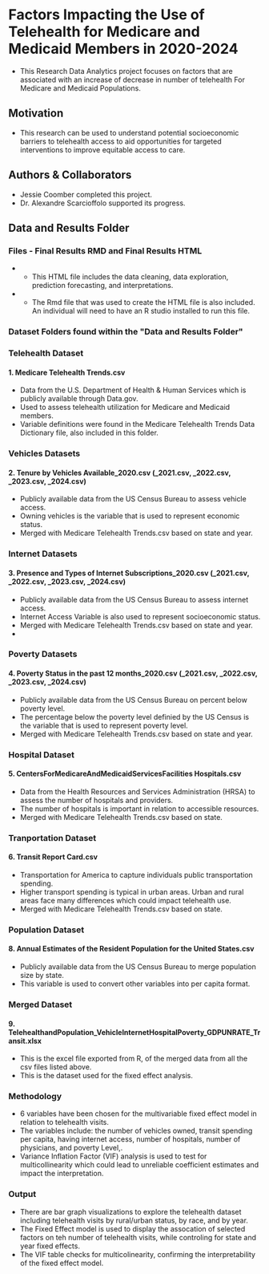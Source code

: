 # Factors Impacting the Use of Telehealth for Medicare and Medicaid Members in 2020-2024

* This Research Data Analytics project focuses on factors that are associated with an increase of decrease in number of telehealth For Medicare and Medicaid Populations.

## Motivation

* This research can be used to understand potential socioeconomic barriers to telehealth access to aid opportunities for targeted interventions to improve equitable access to care.

## Authors & Collaborators 

* Jessie Coomber completed this project. 
* Dr. Alexandre Scarcioffolo supported its progress.

## Data and Results Folder

### Files - Final Results RMD and Final Results HTML

* * This HTML file includes the data cleaning, data exploration, prediction forecasting, and interpretations.

* * The Rmd file that was used to create the HTML file is also included. An individual will need to have an R studio installed to run this file.

### Dataset Folders found within the "Data and Results Folder"

### Telehealth Dataset
#### 1. Medicare Telehealth Trends.csv
* Data from the U.S. Department of Health & Human Services which is publicly available through Data.gov.
* Used to assess telehealth utilization for Medicare and Medicaid members.
* Variable definitions were found in the Medicare Telehealth Trends Data Dictionary file, also included in this folder.

### Vehicles Datasets
#### 2. Tenure by Vehicles Available_2020.csv (_2021.csv, _2022.csv, _2023.csv, _2024.csv)
* Publicly available data from the US Census Bureau to assess vehicle access.
* Owning vehicles is the variable that is used to represent economic status.
* Merged with Medicare Telehealth Trends.csv based on state and year.

### Internet Datasets
#### 3. Presence and Types of Internet Subscriptions_2020.csv (_2021.csv, _2022.csv, _2023.csv, _2024.csv)
* Publicly available data from the US Census Bureau to assess internet access.
* Internet Access Variable is also used to represent socioeconomic status.
* Merged with Medicare Telehealth Trends.csv based on state and year.
* 
### Poverty Datasets
#### 4. Poverty Status in the past 12 months_2020.csv (_2021.csv, _2022.csv, _2023.csv, _2024.csv)
* Publicly available data from the US Census Bureau on percent below poverty level.
* The percentage below the poverty level definied by the US Census is the variable that is used to represent poverty level.
* Merged with Medicare Telehealth Trends.csv based on state and year.

### Hospital Dataset
#### 5. CentersForMedicareAndMedicaidServicesFacilities Hospitals.csv
* Data from the Health Resources and Services Administration (HRSA) to assess the number of hospitals and providers.
* The number of hospitals is important in relation to accessible resources.
* Merged with Medicare Telehealth Trends.csv based on state.

### Tranportation Dataset
#### 6. Transit Report Card.csv
* Transportation for America to capture individuals public transportation spending.
* Higher transport spending is typical in urban areas. Urban and rural areas face many differences which could impact telehealth use.
* Merged with Medicare Telehealth Trends.csv based on state.

### Population Dataset
#### 8. Annual Estimates of the Resident Population for the United States.csv
* Publicly available data from the US Census Bureau to merge population size by state.
* This variable is used to convert other variables into per capita format.

### Merged Dataset
#### 9. TelehealthandPopulation_VehicleInternetHospitalPoverty_GDPUNRATE_Transit.xlsx
* This is the excel file exported from R, of the merged data from all the csv files listed above.
* This is the dataset used for the fixed effect analysis.

### Methodology
* 6 variables have been chosen for the multivariable fixed effect model in relation to telehealth visits. 
* The variables include: the number of vehicles owned, transit spending per capita, having internet access, number of hospitals, number of physicians, and poverty Level,.
* Variance Inflation Factor (VIF) analysis is used to test for multicollinearity which could lead to unreliable coefficient estimates and impact the interpretation.

### Output
* There are bar graph visualizations to explore the telehealth dataset including telehealth visits by rural/urban status, by race, and by year.
* The Fixed Effect model is used to display the assocation of selected factors on teh number of telehealth visits, while controling for state and year fixed effects.
* The VIF table checks for multicolinearity, confirming the interpretability of the fixed effect model.
